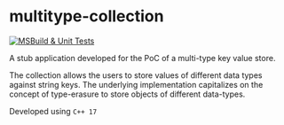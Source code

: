 # multitype-collection

[![MSBuild & Unit Tests](https://github.com/aitzaz-ahmad/multitype-collection/actions/workflows/msbuild.yml/badge.svg)](https://github.com/aitzaz-ahmad/multitype-collection/actions/workflows/msbuild.yml)

A stub application developed for the PoC of a multi-type key value store.

The collection allows the users to store values of different data types against string keys. The underlying implementation capitalizes on the concept of type-erasure to store objects of different data-types. 

Developed using `C++ 17`
